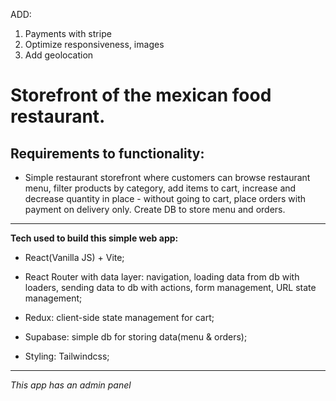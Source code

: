 ADD:
1. Payments with stripe
2. Optimize responsiveness, images
3. Add geolocation

# Storefront of the mexican food restaurant.

## Requirements to functionality:
- Simple restaurant storefront where customers can browse restaurant menu, filter products by category, add items to cart, increase and decrease quantity in place - without going to cart, place orders with payment on delivery only. Create DB to store menu and orders.

---

**Tech used to build this simple web app:**

- React(Vanilla JS) + Vite;

- React Router with data layer: navigation, loading data from db with loaders, sending data to db with actions, form management, URL state management;

- Redux: client-side state management for cart;

- Supabase: simple db for storing data(menu & orders);

- Styling: Tailwindcss;

---

_This app has an admin panel_ 
